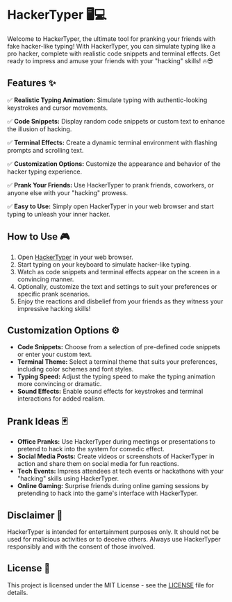 # HackerTyper 🖥️💻

Welcome to HackerTyper, the ultimate tool for pranking your friends with fake hacker-like typing! With HackerTyper, you can simulate typing like a pro hacker, complete with realistic code snippets and terminal effects. Get ready to impress and amuse your friends with your "hacking" skills! 🔥😎

## Features ✨

✅ **Realistic Typing Animation:** Simulate typing with authentic-looking keystrokes and cursor movements.

✅ **Code Snippets:** Display random code snippets or custom text to enhance the illusion of hacking.

✅ **Terminal Effects:** Create a dynamic terminal environment with flashing prompts and scrolling text.

✅ **Customization Options:** Customize the appearance and behavior of the hacker typing experience.

✅ **Prank Your Friends:** Use HackerTyper to prank friends, coworkers, or anyone else with your "hacking" prowess.

✅ **Easy to Use:** Simply open HackerTyper in your web browser and start typing to unleash your inner hacker.

## How to Use 🎮

1. Open [HackerTyper](https://rishab-creator.github.io/HackerTyper) in your web browser.
2. Start typing on your keyboard to simulate hacker-like typing.
3. Watch as code snippets and terminal effects appear on the screen in a convincing manner.
4. Optionally, customize the text and settings to suit your preferences or specific prank scenarios.
5. Enjoy the reactions and disbelief from your friends as they witness your impressive hacking skills!

## Customization Options ⚙️

- **Code Snippets:** Choose from a selection of pre-defined code snippets or enter your custom text.
- **Terminal Theme:** Select a terminal theme that suits your preferences, including color schemes and font styles.
- **Typing Speed:** Adjust the typing speed to make the typing animation more convincing or dramatic.
- **Sound Effects:** Enable sound effects for keystrokes and terminal interactions for added realism.

## Prank Ideas 🃏

- **Office Pranks:** Use HackerTyper during meetings or presentations to pretend to hack into the system for comedic effect.
- **Social Media Posts:** Create videos or screenshots of HackerTyper in action and share them on social media for fun reactions.
- **Tech Events:** Impress attendees at tech events or hackathons with your "hacking" skills using HackerTyper.
- **Online Gaming:** Surprise friends during online gaming sessions by pretending to hack into the game's interface with HackerTyper.

## Disclaimer 📣

HackerTyper is intended for entertainment purposes only. It should not be used for malicious activities or to deceive others. Always use HackerTyper responsibly and with the consent of those involved.

## License 📄

This project is licensed under the MIT License - see the [LICENSE](LICENSE) file for details.
